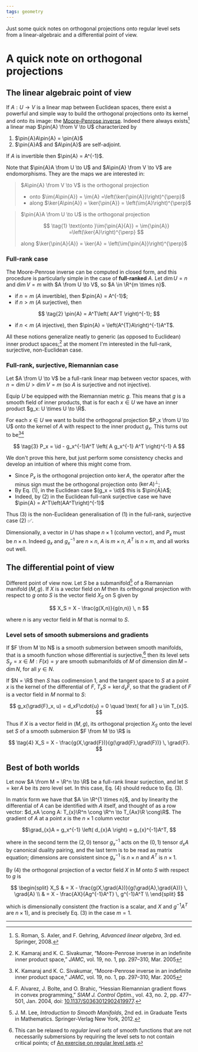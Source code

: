 ```yaml
---
tags: geometry
---
```


Just some quick notes on orthogonal projections onto regular level sets from a linear-algebraic and a differential point of view.

# A quick note on orthogonal projections

$\newcommand{\R}{\mathbb{R}}$
$\newcommand{\from}{:}$
$\newcommand{\pin}[1]{\tilde{#1}}$
$\DeclareMathOperator{\im}{im}$
$\DeclareMathOperator{\grad}{grad}$
$\DeclareMathOperator{\id}{I}$
$\DeclareMathOperator{\dim}{dim}$

## The linear algebraic point of view

If $A: U \to V$ is a linear map between Euclidean spaces, there exist a powerful and simple way to build the orthogonal projections onto its kernel and onto its image: the [Moore–Penrose inverse](https://en.wikipedia.org/wiki/Moore%E2%80%93Penrose_inverse). Indeed there always exists[^rom] a linear map $\pin{A} \from V \to U$ characterized by
1. $\pin{A}A\pin{A} = \pin{A}$
2. $\pin{A}A$ and $A\pin{A}$ are self-adjoint.

If $A$ is invertible then $\pin{A} = A^{-1}$.

Note that $\pin{A}A \from U \to U$ and $A\pin{A} \from V \to V$ are endomorphisms. They are the maps we are interested in:

> $A\pin{A} \from V \to V$ is the orthogonal projection 
> - onto $\im{A\pin{A}} = \im{A} =\left(\ker{\pin{A}}\right)^{\perp}$
> - along $\ker{A\pin{A}} = \ker{\pin{A}} = \left(\im{A}\right)^{\perp}$

> $\pin{A}A \from U \to U$ is the orthogonal projection
>  
>  $$
>  \tag{1}
>  \text{onto }\im{\pin{A}{A}} = \im{\pin{A}} =\left(\ker{A}\right)^{\perp}
>  $$
>  
> along $\ker{\pin{A}{A}} = \ker{A} = \left(\im{\pin{A}}\right)^{\perp}$

### Full-rank case
The Moore-Penrose inverse can be computed in closed form, and this procedure is particularly simple in the case of **full-ranked** $A$. Let $\dim{U} = n$ and $\dim{V} = m$ with $A \from U \to V$, so $A \in \R^{m \times n}$.
- if $n = m$ ($A$ invertible), then $\pin{A} = A^{-1}$;
- if $n > m$ ($A$ surjective), then

$$
\tag{2}
\pin{A} = A^T\left( AA^T \right)^{-1};
$$

- if $n < m$ ($A$ injective), then $\pin{A} = \left(A^{T}A\right)^{-1}A^T$.


All these notions generalize neatly to generic (as opposed to Euclidean) inner product spaces;[^kam] at the moment I'm interested in the full-rank, surjective, non-Euclidean case.

### Full-rank, surjective, Riemannian case
Let $A \from U \to V$ be a full-rank linear map between vector spaces, with $n = \dim{U} > \dim{V} = m$ (so $A$ is surjective and not injective).

Equip $U$ be equipped with the Riemannian metric $g$. This means that $g$ is a smooth field of inner products, that is for each $x \in U$ we have an inner product $g_x: U \times U \to \R$.

For each $x \in U$ we want to build the orthogonal projection $P_x \from U \to U$ onto the kernel of $A$ with respect to the inner product $g_x$. This turns out to be[^kam][^alv]

$$
\tag{3}
P_x = \id - g_x^{-1}A^T \left( A g_x^{-1} A^T  \right)^{-1} A
$$

We don't prove this here, but just perform some consistency checks and develop an intuition of where this might come from.
- Since $P_x$ is the orthogonal projection onto $\ker{A}$, the operator after the minus sign must the be orthogonal projection onto $\left(\ker{A}\right)^{\perp}$;
- By Eq. $(1)$, in the Euclidean case $(g_x = \id)$ this is $\pin{A}A$;
- Indeed, by $(2)$ in the Euclidean full-rank surjective case we have $\pin{A} = A^T\left(AA^T\right)^{-1}$

Thus $(3)$ is the non-Euclidean generalisation of $(1)$ in the full-rank, surjective case $(2)$ ✅.

Dimensionally, a vector in $U$ has shape $n\times1$ (column vector), and $P_x$ must be $n \times n$. Indeed $g_x$ and $g_x^{-1}$ are $n \times n$, $A$ is $m \times n$, $A^T$ is $n \times m$, and all works out well. 


## The differential point of view
Different point of view now. Let $S$ be a submanifold[^lee] of a Riemannian manifold $(M,g)$. If $X$ is a vector field on $M$ then its orthogonal projection with respect to $g$ onto $S$ is the vector field $X_S$ on S given by

$$
X_S = X - \frac{g(X,n)}{g(n,n)} \, n
$$

where $n$ is any vector field in $M$ that is normal to $S$.

### Level sets of smooth submersions and gradients
If $F \from M \to N$ is a smooth submersion between smooth manifolds, that is a smooth function whose differential is surjective,[^regular] then its level sets $S_y = {x \in M: F(x) = y}$ are smooth submanifolds of $M$ of dimension $\dim{M} - \dim{N}$, for all $y \in N$.

If $N = \R$ then $S$ has codimension $1$, and the tangent space to $S$ at a point $x$ is the kernel of the differential of $F$, $T_{x}S = \ker{d_xF}$, so that the gradient of $F$ is a vector field in $M$ normal to $S$:

$$
g_x(\grad{F}_x, u) = d_xF\cdot{u} = 0 \quad \text{ for all } u \in T_{x}S.
$$

Thus if $X$ is a vector field in $(M,g)$, its  orthogonal projection $X_S$ onto the level set $S$ of a smooth submersion $F \from M \to \R$ is

$$
\tag{4}
X_S = X - \frac{g(X,\grad{F})}{g(\grad{F},\grad{F})} \, \grad{F}.
$$

## Best of both worlds
Let now $A \from M = \R^n \to \R$ be a full-rank linear surjection, and let $S = \ker{A}$ be its zero level set. In this case, Eq. $(4)$ should reduce to Eq. $(3)$.

In matrix form we have that $A \in \R^{1 \times n}$, and by linearity the differential of $A$ can be identified with $A$ itself, and thought of as a row vector: $d_xA \cong A: T_{x}\R^n \cong \R^n \to T_{Ax}\R \cong\R$. The gradient of $A$ at a point $x$ is the $n\times 1$ column vector 

$$\grad_{x}A = g_x^{-1} \left( d_{x}A \right) = g_{x}^{-1}A^T,
$$

where in the second term the $(2,0)$ tensor $g_{x}^{-1}$ acts on the $(0,1)$ tensor $d_x{A}$ by canonical duality pairing, and the last term is to be read as matrix equation; dimensions are consistent since $g_x^{-1}$ is $n \times n$ and $A^T$ is $n \times 1$.

By $(4)$ the orthogonal projection of a vector field $X$ in $M$ onto $S$ with respect to $g$ is

$$
\begin{split}
X_S
& = X - \frac{g(X,\grad{A})}{g(\grad{A},\grad{A})} \, \grad{A} \\
& =  X - \frac{AX}{Ag^{-1}A^T} \, g^{-1}A^T \\
\end{split}
$$

which is dimensionally consistent (the fraction is a scalar, and $X$ and $g^{-1}A^T$ are $n\times 1$), and is precisely Eq. $(3)$ in the case $m = 1$.


---


[^rom]: S. Roman, S. Axler, and F. Gehring, _Advanced linear algebra_, 3rd ed. Springer, 2008.
[^kam]: K. Kamaraj and K. C. Sivakumar, “Moore-Penrose inverse in an indefinite inner product space,” _JAMC_, vol. 19, no. 1, pp. 297–310, Mar. 2005
[^alv]: F. Alvarez, J. Bolte, and O. Brahic, “Hessian Riemannian gradient flows in convex programming,” _SIAM J. Control Optim._, vol. 43, no. 2, pp. 477–501, Jan. 2004, doi: [10.1137/S0363012902419977](https://doi.org/10.1137/S0363012902419977).
[^lee]: J. M. Lee, _Introduction to Smooth Manifolds_, 2nd ed. in Graduate Texts in Mathematics. Springer-Verlag New York, 2012.
[^regular]: This can be relaxed to *regular level sets* of smooth functions that are not necessarily submersions by requiring the level sets to not contain critical points; cf [An exercise on regular level sets](./2024-10-04-an-exercise-on-regular-level-sets.md).